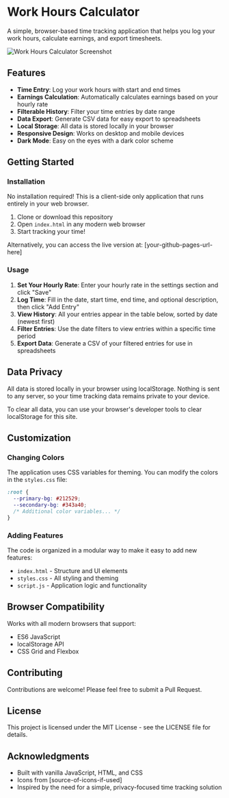 # Work Hours Calculator

A simple, browser-based time tracking application that helps you log your work hours, calculate earnings, and export timesheets.

![Work Hours Calculator Screenshot](assets/screenshots/screenshot.png)

## Features

- **Time Entry**: Log your work hours with start and end times
- **Earnings Calculation**: Automatically calculates earnings based on your hourly rate
- **Filterable History**: Filter your time entries by date range
- **Data Export**: Generate CSV data for easy export to spreadsheets
- **Local Storage**: All data is stored locally in your browser
- **Responsive Design**: Works on desktop and mobile devices
- **Dark Mode**: Easy on the eyes with a dark color scheme

## Getting Started

### Installation

No installation required! This is a client-side only application that runs entirely in your web browser.

1. Clone or download this repository
2. Open `index.html` in any modern web browser
3. Start tracking your time!

Alternatively, you can access the live version at: [your-github-pages-url-here]

### Usage

1. **Set Your Hourly Rate**: Enter your hourly rate in the settings section and click "Save"
2. **Log Time**: Fill in the date, start time, end time, and optional description, then click "Add Entry"
3. **View History**: All your entries appear in the table below, sorted by date (newest first)
4. **Filter Entries**: Use the date filters to view entries within a specific time period
5. **Export Data**: Generate a CSV of your filtered entries for use in spreadsheets

## Data Privacy

All data is stored locally in your browser using localStorage. Nothing is sent to any server, so your time tracking data remains private to your device.

To clear all data, you can use your browser's developer tools to clear localStorage for this site.

## Customization

### Changing Colors

The application uses CSS variables for theming. You can modify the colors in the `styles.css` file:

```css
:root {
  --primary-bg: #212529;
  --secondary-bg: #343a40;
  /* Additional color variables... */
}
```

### Adding Features

The code is organized in a modular way to make it easy to add new features:

- `index.html` - Structure and UI elements
- `styles.css` - All styling and theming
- `script.js` - Application logic and functionality

## Browser Compatibility

Works with all modern browsers that support:
- ES6 JavaScript
- localStorage API
- CSS Grid and Flexbox

## Contributing

Contributions are welcome! Please feel free to submit a Pull Request.

## License

This project is licensed under the MIT License - see the LICENSE file for details.

## Acknowledgments

- Built with vanilla JavaScript, HTML, and CSS
- Icons from [source-of-icons-if-used]
- Inspired by the need for a simple, privacy-focused time tracking solution
